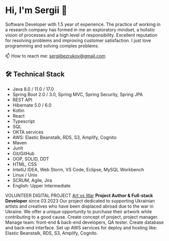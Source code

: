 # Hi, I'm Sergii 👋
Software Developer with 1.5 year of experience. The practice of working in a research company has formed in me an exploratory mindset, a holistic vision of processes and a high level of responsibility. Excellent reputation for resolving problems and improving customer satisfaction.
I just love programming and solving complex problems.

<p align='left'>
  📫  How to reach me: <a href='mailto:sergiibezrukov@gmail.com'>sergiibezrukov@gmail.com</a>
</p>

## 🛠 Technical Stack
* Java 8.0 / 11.0 / 17.0
* Spring Boot 2.0 / 3.0, Spring MVC, Spring Security, Spring JPA
* REST API
* Hibernate 5.0 / 6.0
* Kotlin
* React
* Typescript
* SQL
* OKTA services
* AWS: Elastic Beanstalk, RDS, S3, Amplify, Cognito
* Maven
* Junit
* Git/GitHub
* OOP, SOLID, DDT
* HTML, CSS
* IntelliJ IDEA, Web Storm, VS Code, Eclipse, MySQL Workbench
* Linux / Unix 
* SCRUM, Agile, Jira
* English: Upper Intermediate

VOLUNTEER DIGITAL PROJECT <a href='https://master.d1r9te8rpouud5.amplifyapp.com'>Art vs War</a>
**Project Author & Full-stack Developer**
since 03.2023
Our project dedicated to supporting Ukrainian artists and creatives who have been displaced abroad due to the war in Ukraine.
We offer a unique opportunity to purchase their artwork while contributing to a good cause. 
Create concept of project, project manager. Manage team: front-end & back-end developers, QA tester.
Create database and back-end interface. Set up AWS services for deploy and hosting like: Elastic Beanstalk, RDS, S3, Amplify, Cognito.

